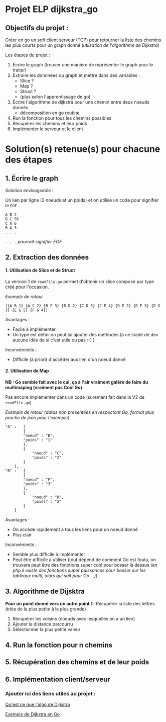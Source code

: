 # Projet ELP dijkstra_go
## Objectifs du projet :
Créer en go un soft client serveur (TCP) pour retourner la liste des chemins les plus courts pour un graph donné (*utlisation de l'algorithme de Dijkstra*)

Les étapes du projet :

1. Écrire le graph (trouver une manière de représenter le graph pour le traiter)
2. Extraire les donnnées du graph et mettre dans des variables :
	- Slice ?
	- Map ?
	- Struct ?
	- (plus selon l'apprentissage de go)
3. Écrire l'algorithme de dijkstra pour une chemin entre deux noeuds donnés
	- décomposition en go routine
4. Run la fonction pour tous les chemins possibles 
5. Récupérer les chemins et leur poids
6. Implémenter le serveur et le client


# Solution(s) retenue(s) pour chacune des étapes

## 1. Écrire le graph
Solution envisageable :

Un lien par ligne (2 noeuds et un poids) et on utilise un code pour signifier le `EOF`

	A B 2
	B C 56
	C A 6
	B A 3
	. . .
	
*`. . .` pourrait signifier EOF*
## 2. Extraction des données

#### 1. Utilisation de Slice et de Struct

La version 1 de `readFile.go` permet d'obtenir un slice composé par type créé pour l'occasion.

*Exemple de retour*

	[{A B 1} {A C 2} {B F 3} {B D 2} {C D 3} {C E 4} {D E 2} {D F 3} {D G 3} {E G 5} {F G 4}]

Avantages : 
- Facile à implémenter
- Un type est défini on peut lui ajouter des méthodes (à ce stade de dev aucune idée de si c'est utile ou pas :-) )

Inconvénients :
- Difficile (à priori) d'accéder aux lien d'un noeud donné

#### 2. Utilisation de Map


**NB : Go semble fait avec le cul, ça à l'air vraiment galère de faire du multimaping (vraiment pas Cool Go)**

Pas encore implémenter dans un code (surement fait dans la V2 de `readFile.go`)

*Exemple de retour (datas non présentées en respectant Go, format plus proche de json pour l'exemple)*

	"A" : 	[
			{
			"noeud" : "B",
			"poids" : "1" 
			},
			{
				"noeud" : "C",
				"poids" : "2" 
			}
		],
	"B" : 	[
			{
			"noeud" : "F",
			"poids" : "3" 
			},
			{
				"noeud" : "D",
				"poids" : "2" 
			}
		]

Avantages :

- On accède rapidement à tous les liens pour un noeud donné
- Plus clair 

Inconvénients : 

- Semble plus difficile à implémenter
- Peut être difficile à utiliser (tout dépend de comment Go est foutu, on trouvera peut être des fonctions super cool pour bosser là dessus *(en php il existe des fonctions super puissances pour bosser sur les tableaux multi, alors qui sait pour Go …)*)
		

## 3. Algorithme de Dijsktra
**Pour un point donné vers un autre point**
0. Récupérer la liste des lettres (triée de la plus petite à la plus grande)
1. Récupérer les voisins (noeuds avec lesquelles on a un lien)
2. Ajouter la distance parcourru 
3. Sélectionner la plus petite valeur
## 4. Run la fonction pour n chemins
## 5. Récupération des chemins et de leur poids
## 6. Implémentation client/serveur


### Ajouter ici des liens utiles au projet :

[Qu'est ce que l'algo de Dijkstra](https://www.youtube.com/watch?v=rHylCtXtdNs)

[Exemple de Dijkstra en Go](https://github.com/RyanCarrier/dijkstra)
